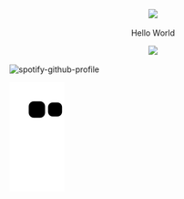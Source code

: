 
  
 <p align="center"> 
 <img src="https://cdn.discordapp.com/attachments/1127160207160643584/1139829463270563930/output-onlinegiftools_1.gif"> 

 </p> 
<p align="center">
Hello World
<p align="center">   
 <img src="https://komarev.com/ghpvc/?username=kinxyz&color=grey"> 
 </p>

 ![spotify-github-profile](https://spotify-github-profile.vercel.app/api/view?uid=313oau6rizpfbgcanxzd3khdze6u&cover_image=true&theme=natemoo-re&show_offline=false&background_color=121212&bar_color=53b14f&bar_color_cover=false) 

<picture>
  <source
    media="(prefers-color-scheme: dark)"
    srcset="https://raw.githubusercontent.com/kinxyz/kinxyz/preview/github-contribution-grid-snake-dark.svg?palette=github-dark"
  />
  <source
    media="(prefers-color-scheme: light)"
    srcset="https://raw.githubusercontent.com/kinxyz/kinxyz/preview/github-contribution-grid-snake.svg"
  />
  <img
    alt="snake eating my contribution"
    src="https://raw.githubusercontent.com/kinxyz/kinxyz/preview/github-contribution-grid-snake.svg"
  />
</picture>